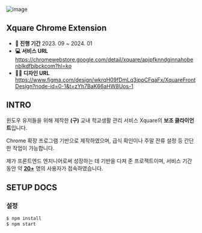 ![image](https://github.com/user-attachments/assets/795d422f-1607-41b7-b6a2-e6c0e467125e)

## Xquare Chrome Extension
- **📅 진행 기간** 2023. 09 ~ 2024. 01  
- **💻 서비스 URL** https://chromewebstore.google.com/detail/xquare/apjpfknndginnahobenblkdfbibckcom?hl=ko  
- **🧑‍🎨 디자인 URL** https://www.figma.com/design/wkrqH09fDmLq3ippCFqaFx/XquareFrontDesign?node-id=0-1&t=zYh7BaK66aHW8Uos-1

## INTRO
윈도우 유저들을 위해 제작한 **(구)** 교내 학교생활 관리 서비스 Xquare의 **보조 클라이언트**입니다.  
  
Chrome 확장 프로그램 기반으로 제작하였으며, 급식 확인이나 주말 잔류 설정 등 간단한 작업이 가능합니다.  
  
제가 프론트엔드 엔지니어로써 성장하는 데 기반을 다져 준 프로젝트이며, 서비스 기간동안 약 <ins>**20+**</ins> 명의 사용자가 접속하였습니다.  

## SETUP DOCS
### 설정
```bash
$ npm install
$ npm start
```
